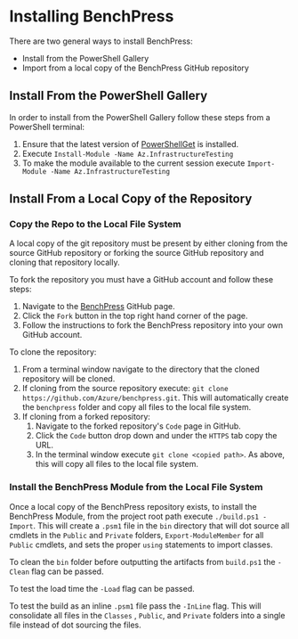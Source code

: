 # Installing BenchPress

There are two general ways to install BenchPress:

- Install from the PowerShell Gallery
- Import from a local copy of the BenchPress GitHub repository

## Install From the PowerShell Gallery

In order to install from the PowerShell Gallery follow these steps from a PowerShell terminal:

1. Ensure that the latest version of
[PowerShellGet](https://learn.microsoft.com/en-us/powershell/scripting/gallery/installing-psget?view=powershell-7.3)
is installed.
1. Execute `Install-Module -Name Az.InfrastructureTesting`
1. To make the module available to the current session execute `Import-Module -Name Az.InfrastructureTesting`

## Install From a Local Copy of the Repository

### Copy the Repo to the Local File System

A local copy of the git repository must be present by either cloning from the source GitHub repository or forking the
source GitHub repository and cloning that repository locally.

To fork the repository you must have a GitHub account and follow these steps:

1. Navigate to the [BenchPress](https://github.com/Azure/benchpress) GitHub page.
1. Click the `Fork` button in the top right hand corner of the page.
1. Follow the instructions to fork the BenchPress repository into your own GitHub account.

To clone the repository:

1. From a terminal window navigate to the directory that the cloned repository will be cloned.
1. If cloning from the source repository execute: `git clone https://github.com/Azure/benchpress.git`. This will
   automatically create the `benchpress` folder and copy all files to the local file system.
1. If cloning from a forked repository:
    1. Navigate to the forked repository's `Code` page in GitHub.
    1. Click the `Code` button drop down and under the `HTTPS` tab copy the URL.
    1. In the terminal window execute `git clone <copied path>`. As above, this will copy all files to the local file
       system.

### Install the BenchPress Module from the Local File System

Once a local copy of the BenchPress repository exists, to install the BenchPress Module, from the project root path
execute `./build.ps1 -Import`. This will create a `.psm1` file in the `bin` directory that will dot source all cmdlets
in the `Public` and `Private` folders, `Export-ModuleMember` for all `Public` cmdlets, and sets the proper `using`
statements to import classes.

To clean the `bin` folder before outputting the artifacts from `build.ps1` the `-Clean` flag can be passed.

To test the load time the `-Load` flag can be passed.

To test the build as an inline `.psm1` file pass the `-InLine` flag. This will consolidate all files in the `Classes`
, `Public`, and `Private` folders into a single file instead of dot sourcing the files.
